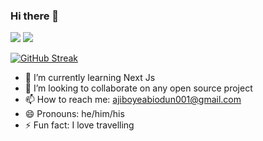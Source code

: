 ### Hi there 👋

<!--
**JayB-maker/JayB-maker** is a ✨ _special_ ✨ repository because its `README.md` (this file) appears on your GitHub profile.

Here are some ideas to get you started:
-->
<p>
<img src = "https://github-readme-stats.vercel.app/api/top-langs/?username=JayB-maker&hide=&theme=blue-green">
<img src= "https://github-readme-stats.vercel.app/api?username=JayB-maker&show_icons=true&theme=radical">
</p>

<p>

</p>

[![GitHub Streak](https://streak-stats.demolab.com/?user=JayB-maker)](https://git.io/streak-stats)

- 🌱 I’m currently learning Next Js
- 👯 I’m looking to collaborate on any open source project
- 📫 How to reach me: ajiboyeabiodun001@gmail.com
- 😄 Pronouns: he/him/his
- ⚡ Fun fact: I love travelling
